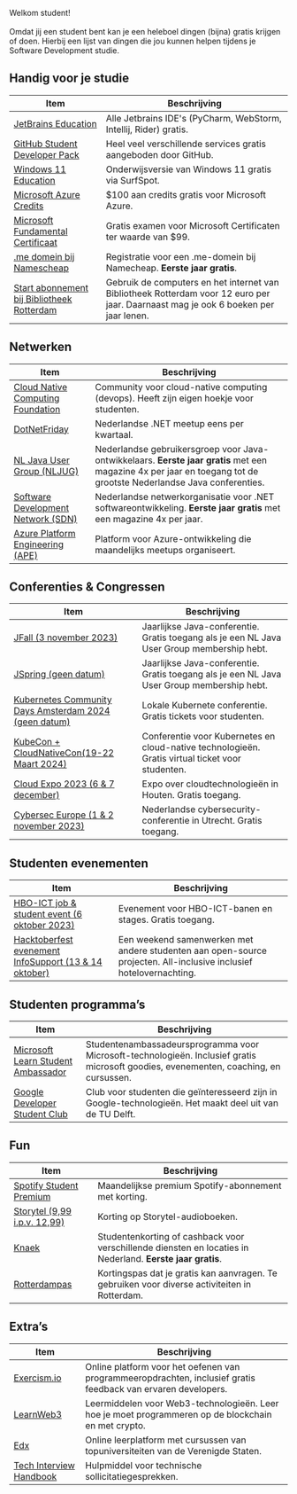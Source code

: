 Welkom student! <br><br>Omdat jij een student bent kan je een heleboel dingen (bijna) gratis krijgen of doen. Hierbij een lijst van dingen die jou kunnen helpen tijdens je Software Development studie.

## Handig voor je studie

| **Item**                | **Beschrijving**                               |
|-------------------------|-----------------------------------------------|
| [JetBrains Education](https://www.jetbrains.com/community/education/#students)     | Alle Jetbrains IDE's (PyCharm, WebStorm, Intellij, Rider) gratis. |
| [GitHub Student Developer Pack](https://education.github.com/pack)   | Heel veel verschillende services gratis aangeboden door GitHub.  |
| [Windows 11 Education](https://www.surfspot.nl/gratis-windows-11-upgrade-education-student.html)    | Onderwijsversie van Windows 11 gratis via SurfSpot.                  |
| [Microsoft Azure Credits](https://azure.microsoft.com/nl-nl/free/students) | $100 aan credits gratis voor Microsoft Azure.   |
| [Microsoft Fundamental Certificaat](https://techcommunity.microsoft.com/t5/educator-developer-blog/how-to-get-a-microsoft-certification-for-free-as-a-student/ba-p/3584897) | Gratis examen voor Microsoft Certificaten ter waarde van $99.        |
| [.me domein bij Namescheap](https://nc.me/) | Registratie voor een .me-domein bij Namecheap. **Eerste jaar gratis**. |
| [Start abonnement bij Bibliotheek Rotterdam](https://www.bibliotheek.rotterdam.nl/word-lid) | Gebruik de computers en het internet van Bibliotheek Rotterdam voor 12 euro per jaar. Daarnaast mag je ook 6 boeken per jaar lenen. |

## Netwerken

| **Item**                        | **Beschrijving**                               |
|---------------------------------|-----------------------------------------------|
| [Cloud Native Computing Foundation](https://community.cncf.io/cloud-native-students/) | Community voor cloud-native computing (devops). Heeft zijn eigen hoekje voor studenten. |
| [DotNetFriday](https://dotnetfriday.nl/)                          | Nederlandse .NET meetup eens per kwartaal. |
| [NL Java User Group (NLJUG)](https://nljug.org/lidworden/gratis-lid-worden-studenten/)              | Nederlandse gebruikersgroep voor Java-ontwikkelaars. **Eerste jaar gratis** met een magazine 4x per jaar en toegang tot de grootste Nederlandse Java conferenties. |
| [Software Development Network (SDN)](https://sdn.nl/lidworden/gratis-lid-worden-studenten/) | Nederlandse netwerkorganisatie voor .NET softwareontwikkeling. **Eerste jaar gratis** met een magazine 4x per jaar. |
| [Azure Platform Engineering (APE)](https://www.meetup.com/nl-NL/azure-platform-engineering/) | Platform voor Azure-ontwikkeling die maandelijks meetups organiseert.        |

## Conferenties & Congressen

| **Item**                             | **Beschrijving**                               |
|--------------------------------------|-----------------------------------------------|
| [JFall (3 november 2023)](https://jfall.nl/)           | Jaarlijkse Java-conferentie. Gratis toegang als je een NL Java User Group membership hebt. |
| [JSpring (geen datum)](https://jspring.nl/)     | Jaarlijkse Java-conferentie.  Gratis toegang als je een NL Java User Group membership hebt. |
| [Kubernetes Community Days Amsterdam 2024 (geen datum)](https://community.cncf.io/events/details/cncf-kcd-netherlands-presents-kubernetes-community-days-amsterdam-2023/) | Lokale Kubernete conferentie. Gratis tickets voor studenten. |
| [KubeCon + CloudNativeCon(19-22 Maart 2024)](https://events.linuxfoundation.org/kubecon-cloudnativecon-europe-2024/) | Conferentie voor Kubernetes en cloud-native technologieën. Gratis virtual ticket voor studenten. |
| [Cloud Expo 2023 (6 & 7 december)](https://www.cloudexpo.nl/)     | Expo over cloudtechnologieën in Houten. Gratis toegang.         |
| [Cybersec Europe (1 & 2 november 2023)](https://www.jaarbeurs.nl/agenda/cybersec-europe-2023) | Nederlandse cybersecurity-conferentie in Utrecht. Gratis toegang. |

## Studenten evenementen

| **Item**                         | **Beschrijving**                               |
|----------------------------------|-----------------------------------------------|
| [HBO-ICT job & student event (6 oktober 2023)](https://www.hboictjobevent.nl/) | Evenement voor HBO-ICT-banen en stages. Gratis toegang.|
| [Hacktoberfest evenement InfoSupport (13 & 14 oktober)](https://carriere.infosupport.com/hacktoberfest/)    | Een weekend samenwerken met andere studenten aan open-source projecten. All-inclusive inclusief hotelovernachting. |

## Studenten programma’s

| **Item**                         | **Beschrijving**                               |
|----------------------------------|-----------------------------------------------|
| [Microsoft Learn Student Ambassador](https://mvp.microsoft.com/studentambassadors) | Studentenambassadeursprogramma voor Microsoft-technologieën. Inclusief gratis microsoft goodies, evenementen, coaching, en cursussen. |
| [Google Developer Student Club](https://gdsc.community.dev/delft-university-of-technology/)   | Club voor studenten die geïnteresseerd zijn in Google-technologieën. Het maakt deel uit van de TU Delft. |

## Fun

| **Item**                  | **Beschrijving**                               |
|---------------------------|-----------------------------------------------|
| [Spotify Student Premium](https://www.spotify.com/nl/student/)   | Maandelijkse premium Spotify-abonnement met korting. |
| [Storytel (9,99 i.p.v. 12,99)](https://www.storytel.com/nl/nl/c/studentenkorting) | Korting op Storytel-audioboeken.          |
| [Knaek](https://www.knaek.nl/)                   | Studentenkorting of cashback voor verschillende diensten en locaties in Nederland. **Eerste jaar gratis**. |
| [Rotterdampas](https://www.rotterdampas.nl/rotterdampas-voor-studenten)          | Kortingspas dat je gratis kan aanvragen. Te gebruiken voor diverse activiteiten in Rotterdam. |

## Extra’s

| **Item**              | **Beschrijving**                               |
|-----------------------|-----------------------------------------------|
| [Exercism.io](https://exercism.org/)           | Online platform voor het oefenen van programmeeropdrachten, inclusief gratis feedback van ervaren developers. |
| [LearnWeb3](https://learnweb3.io/)             | Leermiddelen voor Web3-technologieën. Leer hoe je moet programmeren op de blockchain en met crypto.     |
| [Edx](https://www.edx.org/)                  | Online leerplatform met cursussen van topuniversiteiten van de Verenigde Staten. |
| [Tech Interview Handbook](https://www.techinterviewhandbook.org/) | Hulpmiddel voor technische sollicitatiegesprekken. |
